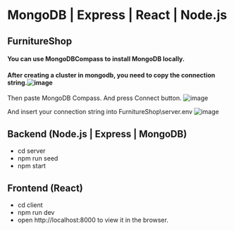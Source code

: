 # MongoDB | Express | React | Node.js
## FurnitureShop
#### You can use MongoDBCompass to install MongoDB locally.
#### After creating a cluster in mongodb, you need to copy the connection string.![image](https://github.com/Vanyahilevich/FurnitureShop/assets/40438281/526e7d19-c3fd-4231-a939-63503b6aab5c)
 Then paste MongoDB Compass. And press Connect button.
![image](https://github.com/Vanyahilevich/FurnitureShop/assets/40438281/170d3e49-e521-40eb-90a5-cae3138394d1)

 And insert your connection string into FurnitureShop\server\.env
![image](https://github.com/Vanyahilevich/FurnitureShop/assets/40438281/37fae0db-1a9d-4262-ad87-a90a84a3d9a8)

## Backend (Node.js | Express | MongoDB)
- cd server
- npm run seed
- npm start

## Frontend (React)
- cd client
- npm run dev
- open http://localhost:8000 to view it in the browser.
